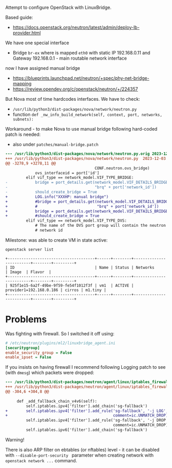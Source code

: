 Attempt to configure OpenStack
with LinuxBridge.

Based guide:
- https://docs.openstack.org/neutron/latest/admin/deploy-lb-provider.html

We have one special interface
- Bridge `br-ex` where is mapped `eth0` with static IP 192.168.0.11 and Gateway 192.168.0.1 - main
   routable network interface


now I have assigned manual bridge
- https://blueprints.launchpad.net/neutron/+spec/phy-net-bridge-mapping
- https://review.opendev.org/c/openstack/neutron/+/224357

But Nova most of time hardcodes interfaces. We have to check:
- `/usr/lib/python3/dist-packages/nova/network/neutron.py`
- function `def _nw_info_build_network(self, context, port, networks, subnets):`

Workaround - to make Nova to use manual bridge following hard-coded patch is needed:
- also under `patches/manual-bridge.patch`

```diff
--- /usr/lib/python3/dist-packages/nova/network/neutron.py.orig	2023-12-03 15:42:51.478133357 +0000
+++ /usr/lib/python3/dist-packages/nova/network/neutron.py	2023-12-03 15:44:17.850213932 +0000
@@ -3278,9 +3278,11 @@
                                       CONF.neutron.ovs_bridge)
             ovs_interfaceid = port['id']
         elif vif_type == network_model.VIF_TYPE_BRIDGE:
-            bridge = port_details.get(network_model.VIF_DETAILS_BRIDGE_NAME,
-                                      "brq" + port['network_id'])
-            should_create_bridge = True
+            LOG.info("XXXHP: manual bridge")
+            #bridge = port_details.get(network_model.VIF_DETAILS_BRIDGE_NAME,
+            #                          "brq" + port['network_id'])
+            bridge = port_details.get(network_model.VIF_DETAILS_BRIDGE_NAME, "br-ex")
+            #should_create_bridge = True
         elif vif_type == network_model.VIF_TYPE_DVS:
             # The name of the DVS port group will contain the neutron
             # network id
```


Milestone: was able to create VM in state active:

```
openstack server list

+--------------------------------------+------+--------+-------------------------+--------+---------+
| ID                                   | Name | Status | Networks                | Image  | Flavor  |
+--------------------------------------+------+--------+-------------------------+--------+---------+
| 925f1e15-6a2f-49be-9f59-fe54f1012f3f | vm1  | ACTIVE | provider1=192.168.0.186 | cirros | m1.tiny |
+--------------------------------------+------+--------+-------------------------+--------+---------+
```

# Problems

Was fighting with firewall. So I switched it off using:
```ini
# /etc/neutron/plugins/ml2/linuxbridge_agent.ini
[securitygroup]
enable_security_group = False
enable_ipset = False
```

If you insists on having firewall I recommend following Logging patch to see (with `dmesg`) which
packets were dropped:

```diff
--- /usr/lib/python3/dist-packages/neutron/agent/linux/iptables_firewall.py.orig	2023-12-03 16:57:07.335108916 +0000
+++ /usr/lib/python3/dist-packages/neutron/agent/linux/iptables_firewall.py	2023-12-03 16:58:41.913760392 +0000
@@ -304,6 +304,8 @@
 
     def _add_fallback_chain_v4v6(self):
         self.iptables.ipv4['filter'].add_chain('sg-fallback')
+        self.iptables.ipv4['filter'].add_rule('sg-fallback', '-j LOG',
+                                              comment=ic.UNMATCH_DROP)
         self.iptables.ipv4['filter'].add_rule('sg-fallback', '-j DROP',
                                               comment=ic.UNMATCH_DROP)
         self.iptables.ipv6['filter'].add_chain('sg-fallback')
```

Warning!

There is also ARP filter on ebtables (or nftables) level - it can be disabled with
`--disable-port-security ` parameter when creating network with `openstack network ...` command.

